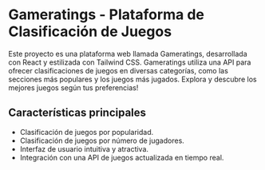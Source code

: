 # Gameratings - Plataforma de Clasificación de Juegos

Este proyecto es una plataforma web llamada Gameratings, desarrollada con React y estilizada con Tailwind CSS. Gameratings utiliza una API para ofrecer clasificaciones de juegos en diversas categorías, como las secciones más populares y los juegos más jugados. Explora y descubre los mejores juegos según tus preferencias!

## Características principales

- Clasificación de juegos por popularidad.
- Clasificación de juegos por número de jugadores.
- Interfaz de usuario intuitiva y atractiva.
- Integración con una API de juegos actualizada en tiempo real.
